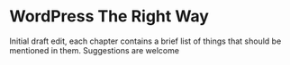 # WordPress The Right Way

Initial draft edit, each chapter contains a brief list of things that should be mentioned in them. Suggestions are welcome
